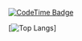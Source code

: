 [![CodeTime Badge](https://img.shields.io/endpoint?style=social&color=222&url=https%3A%2F%2Fapi.codetime.dev%2Fshield%3Fid%3D24592%26project%3D%26in=0)](https://codetime.dev)

[![Top Langs](https://github-readme-stats.vercel.app/api/top-langs/?username=trindaderose&layout=donut-vertical)]
